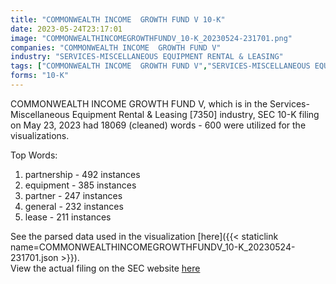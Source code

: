```yaml
---
title: "COMMONWEALTH INCOME  GROWTH FUND V 10-K"
date: 2023-05-24T23:17:01
image: "COMMONWEALTHINCOMEGROWTHFUNDV_10-K_20230524-231701.png"
companies: "COMMONWEALTH INCOME  GROWTH FUND V"
industry: "SERVICES-MISCELLANEOUS EQUIPMENT RENTAL & LEASING"
tags: ["COMMONWEALTH INCOME  GROWTH FUND V","SERVICES-MISCELLANEOUS EQUIPMENT RENTAL & LEASING","05-23-2023","10-K"]
forms: "10-K"
---
```

COMMONWEALTH INCOME  GROWTH FUND V, which is in the Services-Miscellaneous Equipment Rental & Leasing [7350] industry, SEC 10-K filing on May 23, 2023 had 18069 (cleaned) words - 600 were utilized for the visualizations.

Top Words:
1. partnership - 492 instances
2. equipment - 385 instances
3. partner - 247 instances
4. general - 232 instances
5. lease - 211 instances


See the parsed data used in the visualization [here]({{< staticlink name=COMMONWEALTHINCOMEGROWTHFUNDV_10-K_20230524-231701.json >}}).  
View the actual filing on the SEC website [here](https://www.sec.gov/Archives/edgar/data/1253347/0001654954-23-007111.txt)